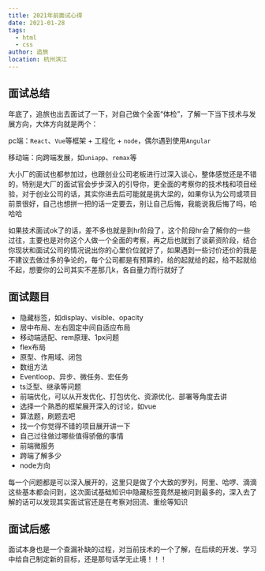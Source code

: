 ```yaml
---
title: 2021年前面试心得
date: 2021-01-28
tags: 
  - html
  - css
author: 追旅
location: 杭州滨江 
---
```


## 面试总结

年底了，追旅也出去面试了一下，对自己做个全面“体检”，了解一下当下技术与发展方向，大体方向就是两个：

pc端：```React```、```Vue```等框架 + 工程化 + ```node```，偶尔遇到使用```Angular```

移动端：向跨端发展，如```uniapp```、```remax```等

大小厂的面试也都参加过，也跟创业公司老板进行过深入谈心，整体感觉还是不错的，特别是大厂的面试官会步步深入的引导你，更全面的考察你的技术栈和项目经验，对于创业公司的话，其实你进去后可能就是挑大梁的，如果你认为公司或项目前景很好，自己也想拼一把的话一定要去，别让自己后悔，我能说我后悔了吗，哈哈哈

如果技术面试ok了的话，差不多也就是到hr阶段了，这个阶段hr会了解你的一些过往，主要也是对你这个人做一个全面的考察，再之后也就到了谈薪资阶段，结合你现状和面试公司的情况说出你的心里价位就好了，如果遇到一些讨价还价的我是不建议去做过多的争论的，每个公司都是有预算的，给的起就给的起，给不起就给不起，想要你的公司其实不差那几k，各自量力而行就好了

## 面试题目

* 隐藏标签，如display、visible、opacity
* 居中布局、左右固定中间自适应布局
* 移动端适配、rem原理、1px问题
* flex布局
* 原型、作用域、闭包
* 数组方法
* Eventloop、异步、微任务、宏任务
* ts泛型、继承等问题
* 前端优化，可以从开发优化、打包优化、资源优化、部署等角度去讲
* 选择一个熟悉的框架展开深入的讨论，如vue
* 算法题，刷题去吧
* 找一个你觉得不错的项目展开讲一下
* 自己过往做过哪些值得骄傲的事情
* 前端微服务
* 跨端了解多少
* node方向

每一个问题都是可以深入展开的，这里只是做了个大致的罗列，阿里、哈啰、滴滴这些基本都会问到，这次面试基础知识中隐藏标签竟然是被问到最多的，深入去了解的话可以发现其实面试官还是在考察对回流、重绘等知识


## 面试后感

面试本身也是一个查漏补缺的过程，对当前技术的一个了解，在后续的开发、学习中给自己制定新的目标，还是那句话学无止境！！！
